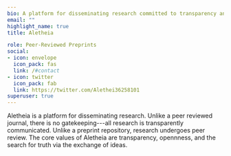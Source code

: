 ```yaml
---
bio: A platform for disseminating research committed to transparency and efficiency.
email: ""
highlight_name: true
title: Aletheia

role: Peer-Reviewed Preprints
social:
- icon: envelope
  icon_pack: fas
  link: /#contact
- icon: twitter
  icon_pack: fab
  link: https://twitter.com/Alethei36258101
superuser: true
---
```


Aletheia is a platform for disseminating research. Unlike a peer reviewed journal, there is no gatekeeping---all research is transparently communicated. Unlike a preprint repository, research undergoes peer review. The core values of Aletheia are transparency, opennness, and the search for truth via the exchange of ideas.

